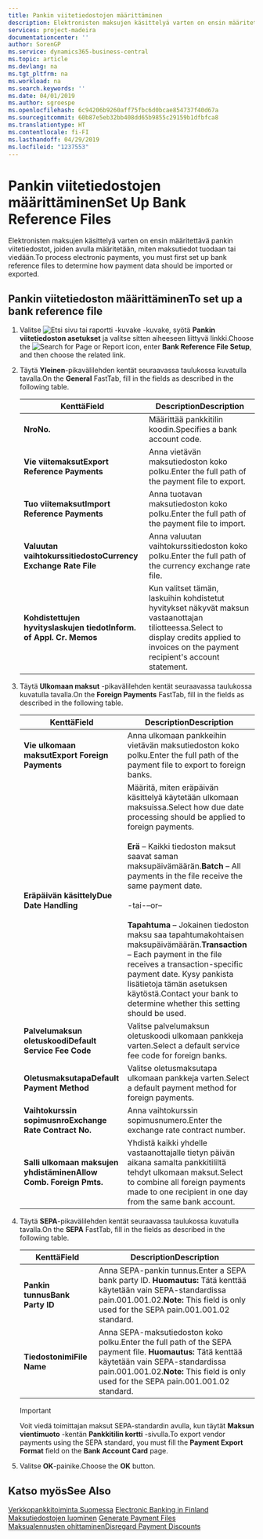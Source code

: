 ```yaml
---
title: Pankin viitetiedostojen määrittäminen
description: Elektronisten maksujen käsittelyä varten on ensin määritettävä pankin viitetiedostot, joiden avulla määritetään, miten maksutiedot tuodaan tai viedään.
services: project-madeira
documentationcenter: ''
author: SorenGP
ms.service: dynamics365-business-central
ms.topic: article
ms.devlang: na
ms.tgt_pltfrm: na
ms.workload: na
ms.search.keywords: ''
ms.date: 04/01/2019
ms.author: sgroespe
ms.openlocfilehash: 6c94206b9260aff75fbc6d0bcae854737f40d67a
ms.sourcegitcommit: 60b87e5eb32bb408dd65b9855c29159b1dfbfca8
ms.translationtype: HT
ms.contentlocale: fi-FI
ms.lasthandoff: 04/29/2019
ms.locfileid: "1237553"
---
```

# <a name="set-up-bank-reference-files"></a><span data-ttu-id="7dc49-103">Pankin viitetiedostojen määrittäminen</span><span class="sxs-lookup"><span data-stu-id="7dc49-103">Set Up Bank Reference Files</span></span>
<span data-ttu-id="7dc49-104">Elektronisten maksujen käsittelyä varten on ensin määritettävä pankin viitetiedostot, joiden avulla määritetään, miten maksutiedot tuodaan tai viedään.</span><span class="sxs-lookup"><span data-stu-id="7dc49-104">To process electronic payments, you must first set up bank reference files to determine how payment data should be imported or exported.</span></span>  

## <a name="to-set-up-a-bank-reference-file"></a><span data-ttu-id="7dc49-105">Pankin viitetiedoston määrittäminen</span><span class="sxs-lookup"><span data-stu-id="7dc49-105">To set up a bank reference file</span></span>  

1.  <span data-ttu-id="7dc49-106">Valitse ![Etsi sivu tai raportti -kuvake](../../media/ui-search/search_small.png "Etsi sivu tai raportti -kuvake") -kuvake, syötä **Pankin viitetiedoston asetukset** ja valitse sitten aiheeseen liittyvä linkki.</span><span class="sxs-lookup"><span data-stu-id="7dc49-106">Choose the ![Search for Page or Report](../../media/ui-search/search_small.png "Search for Page or Report icon") icon, enter **Bank Reference File Setup**, and then choose the related link.</span></span>  
2.  <span data-ttu-id="7dc49-107">Täytä **Yleinen**-pikavälilehden kentät seuraavassa taulukossa kuvatulla tavalla.</span><span class="sxs-lookup"><span data-stu-id="7dc49-107">On the **General** FastTab, fill in the fields as described in the following table.</span></span>  

    |<span data-ttu-id="7dc49-108">Kenttä</span><span class="sxs-lookup"><span data-stu-id="7dc49-108">Field</span></span>|<span data-ttu-id="7dc49-109">Description</span><span class="sxs-lookup"><span data-stu-id="7dc49-109">Description</span></span>|  
    |---------------------------------|---------------------------------------|  
    |<span data-ttu-id="7dc49-110">**Nro**</span><span class="sxs-lookup"><span data-stu-id="7dc49-110">**No.**</span></span>|<span data-ttu-id="7dc49-111">Määrittää pankkitilin koodin.</span><span class="sxs-lookup"><span data-stu-id="7dc49-111">Specifies a bank account code.</span></span>|  
    |<span data-ttu-id="7dc49-112">**Vie viitemaksut**</span><span class="sxs-lookup"><span data-stu-id="7dc49-112">**Export Reference Payments**</span></span>|<span data-ttu-id="7dc49-113">Anna vietävän maksutiedoston koko polku.</span><span class="sxs-lookup"><span data-stu-id="7dc49-113">Enter the full path of the payment file to export.</span></span>|  
    |<span data-ttu-id="7dc49-114">**Tuo viitemaksut**</span><span class="sxs-lookup"><span data-stu-id="7dc49-114">**Import Reference Payments**</span></span>|<span data-ttu-id="7dc49-115">Anna tuotavan maksutiedoston koko polku.</span><span class="sxs-lookup"><span data-stu-id="7dc49-115">Enter the full path of the payment file to import.</span></span>|  
    |<span data-ttu-id="7dc49-116">**Valuutan vaihtokurssitiedosto**</span><span class="sxs-lookup"><span data-stu-id="7dc49-116">**Currency Exchange Rate File**</span></span>|<span data-ttu-id="7dc49-117">Anna valuutan vaihtokurssitiedoston koko polku.</span><span class="sxs-lookup"><span data-stu-id="7dc49-117">Enter the full path of the currency exchange rate file.</span></span>|  
    |<span data-ttu-id="7dc49-118">**Kohdistettujen hyvityslaskujen tiedot**</span><span class="sxs-lookup"><span data-stu-id="7dc49-118">**Inform. of Appl. Cr. Memos**</span></span>|<span data-ttu-id="7dc49-119">Kun valitset tämän, laskuihin kohdistetut hyvitykset näkyvät maksun vastaanottajan tiliotteessa.</span><span class="sxs-lookup"><span data-stu-id="7dc49-119">Select to display credits applied to invoices on the payment recipient's account statement.</span></span>|  

3.  <span data-ttu-id="7dc49-120">Täytä **Ulkomaan maksut** -pikavälilehden kentät seuraavassa taulukossa kuvatulla tavalla.</span><span class="sxs-lookup"><span data-stu-id="7dc49-120">On the **Foreign Payments** FastTab, fill in the fields as described in the following table.</span></span>  

    |<span data-ttu-id="7dc49-121">Kenttä</span><span class="sxs-lookup"><span data-stu-id="7dc49-121">Field</span></span>|<span data-ttu-id="7dc49-122">Description</span><span class="sxs-lookup"><span data-stu-id="7dc49-122">Description</span></span>|  
    |---------------------------------|---------------------------------------|  
    |<span data-ttu-id="7dc49-123">**Vie ulkomaan maksut**</span><span class="sxs-lookup"><span data-stu-id="7dc49-123">**Export Foreign Payments**</span></span>|<span data-ttu-id="7dc49-124">Anna ulkomaan pankkeihin vietävän maksutiedoston koko polku.</span><span class="sxs-lookup"><span data-stu-id="7dc49-124">Enter the full path of the payment file to export to foreign banks.</span></span>|  
    |<span data-ttu-id="7dc49-125">**Eräpäivän käsittely**</span><span class="sxs-lookup"><span data-stu-id="7dc49-125">**Due Date Handling**</span></span>|<span data-ttu-id="7dc49-126">Määritä, miten eräpäivän käsittelyä käytetään ulkomaan maksuissa.</span><span class="sxs-lookup"><span data-stu-id="7dc49-126">Select how due date processing should be applied to foreign payments.</span></span><br /><br /> <span data-ttu-id="7dc49-127">**Erä** – Kaikki tiedoston maksut saavat saman maksupäivämäärän.</span><span class="sxs-lookup"><span data-stu-id="7dc49-127">**Batch** – All payments in the file receive the same payment date.</span></span><br /><br /> <span data-ttu-id="7dc49-128">-tai-</span><span class="sxs-lookup"><span data-stu-id="7dc49-128">–or–</span></span><br /><br /> <span data-ttu-id="7dc49-129">**Tapahtuma** – Jokainen tiedoston maksu saa tapahtumakohtaisen maksupäivämäärän.</span><span class="sxs-lookup"><span data-stu-id="7dc49-129">**Transaction** – Each payment in the file receives a transaction-specific payment date.</span></span> <span data-ttu-id="7dc49-130">Kysy pankista lisätietoja tämän asetuksen käytöstä.</span><span class="sxs-lookup"><span data-stu-id="7dc49-130">Contact your bank to determine whether this setting should be used.</span></span>|  
    |<span data-ttu-id="7dc49-131">**Palvelumaksun oletuskoodi**</span><span class="sxs-lookup"><span data-stu-id="7dc49-131">**Default Service Fee Code**</span></span>|<span data-ttu-id="7dc49-132">Valitse palvelumaksun oletuskoodi ulkomaan pankkeja varten.</span><span class="sxs-lookup"><span data-stu-id="7dc49-132">Select a default service fee code for foreign banks.</span></span>|  
    |<span data-ttu-id="7dc49-133">**Oletusmaksutapa**</span><span class="sxs-lookup"><span data-stu-id="7dc49-133">**Default Payment Method**</span></span>|<span data-ttu-id="7dc49-134">Valitse oletusmaksutapa ulkomaan pankkeja varten.</span><span class="sxs-lookup"><span data-stu-id="7dc49-134">Select a default payment method for foreign payments.</span></span>|  
    |<span data-ttu-id="7dc49-135">**Vaihtokurssin sopimusnro**</span><span class="sxs-lookup"><span data-stu-id="7dc49-135">**Exchange Rate Contract No.**</span></span>|<span data-ttu-id="7dc49-136">Anna vaihtokurssin sopimusnumero.</span><span class="sxs-lookup"><span data-stu-id="7dc49-136">Enter the exchange rate contract number.</span></span>|  
    |<span data-ttu-id="7dc49-137">**Salli ulkomaan maksujen yhdistäminen**</span><span class="sxs-lookup"><span data-stu-id="7dc49-137">**Allow Comb. Foreign Pmts.**</span></span>|<span data-ttu-id="7dc49-138">Yhdistä kaikki yhdelle vastaanottajalle tietyn päivän aikana samalta pankkitililtä tehdyt ulkomaan maksut.</span><span class="sxs-lookup"><span data-stu-id="7dc49-138">Select to combine all foreign payments made to one recipient in one day from the same bank account.</span></span>|  

4.  <span data-ttu-id="7dc49-139">Täytä **SEPA**-pikavälilehden kentät seuraavassa taulukossa kuvatulla tavalla.</span><span class="sxs-lookup"><span data-stu-id="7dc49-139">On the **SEPA** FastTab, fill in the fields as described in the following table.</span></span>  

    |<span data-ttu-id="7dc49-140">Kenttä</span><span class="sxs-lookup"><span data-stu-id="7dc49-140">Field</span></span>|<span data-ttu-id="7dc49-141">Description</span><span class="sxs-lookup"><span data-stu-id="7dc49-141">Description</span></span>|  
    |---------------------------------|---------------------------------------|  
    |<span data-ttu-id="7dc49-142">**Pankin tunnus**</span><span class="sxs-lookup"><span data-stu-id="7dc49-142">**Bank Party ID**</span></span>|<span data-ttu-id="7dc49-143">Anna SEPA-pankin tunnus.</span><span class="sxs-lookup"><span data-stu-id="7dc49-143">Enter a SEPA bank party ID.</span></span> <span data-ttu-id="7dc49-144">**Huomautus:** Tätä kenttää käytetään vain SEPA-standardissa pain.001.001.02.</span><span class="sxs-lookup"><span data-stu-id="7dc49-144">**Note:**  This field is only used for the SEPA pain.001.001.02 standard.</span></span>|  
    |<span data-ttu-id="7dc49-145">**Tiedostonimi**</span><span class="sxs-lookup"><span data-stu-id="7dc49-145">**File Name**</span></span>|<span data-ttu-id="7dc49-146">Anna SEPA-maksutiedoston koko polku.</span><span class="sxs-lookup"><span data-stu-id="7dc49-146">Enter the full path of the SEPA payment file.</span></span> <span data-ttu-id="7dc49-147">**Huomautus:** Tätä kenttää käytetään vain SEPA-standardissa pain.001.001.02.</span><span class="sxs-lookup"><span data-stu-id="7dc49-147">**Note:**  This field is only used for the SEPA pain.001.001.02 standard.</span></span>|  

    > [!IMPORTANT]  
    >  <span data-ttu-id="7dc49-148">Voit viedä toimittajan maksut SEPA-standardin avulla, kun täytät **Maksun vientimuoto** -kentän **Pankkitilin kortti** -sivulla.</span><span class="sxs-lookup"><span data-stu-id="7dc49-148">To export vendor payments using the SEPA standard, you must fill the **Payment Export Format** field on the **Bank Account Card** page.</span></span>  

5.  <span data-ttu-id="7dc49-149">Valitse **OK**-painike.</span><span class="sxs-lookup"><span data-stu-id="7dc49-149">Choose the **OK** button.</span></span>  

## <a name="see-also"></a><span data-ttu-id="7dc49-150">Katso myös</span><span class="sxs-lookup"><span data-stu-id="7dc49-150">See Also</span></span>  
 <span data-ttu-id="7dc49-151">[Verkkopankkitoiminta Suomessa](electronic-banking-in-finland.md) </span><span class="sxs-lookup"><span data-stu-id="7dc49-151">[Electronic Banking in Finland](electronic-banking-in-finland.md) </span></span>  
 <span data-ttu-id="7dc49-152">[Maksutiedostojen luominen](how-to-generate-payment-files.md) </span><span class="sxs-lookup"><span data-stu-id="7dc49-152">[Generate Payment Files](how-to-generate-payment-files.md) </span></span>  
 [<span data-ttu-id="7dc49-153">Maksualennusten ohittaminen</span><span class="sxs-lookup"><span data-stu-id="7dc49-153">Disregard Payment Discounts</span></span>](how-to-disregard-payment-discounts.md)

